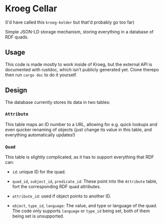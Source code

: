 # Kroeg Cellar

(I'd have called this `kroeg-kelder` but that'd probably go too far)

Simple JSON-LD storage mechanism, storing everything in a database of RDF
 quads.

## Usage

This code is made mostly to work inside of Kroeg, but the external API is
 documented with rustdoc, which isn't publicly generated yet. Clone therepo
 then run `cargo doc` to do it yourself.

## Design

The database currently stores its data in two tables:

### `Attribute`

This table maps an ID number to a URL, allowing for e.g. quick lookups and even
 quicker renaming of objects (just change its value in this table, and
 everything automatically updates!)

### `Quad`
This table is slightly complicated, as it has to support everything that RDF
 can:

- `id`: unique ID for the quad.
- `quad_id`, `subject_id`, `predicate_id`: These point into the `Attribute`
   table, fort the corresponding RDF quad attributes.

- `attribute_id`: used if object points to another ID.

- `object`, `type_id`, `language`: The value, and type or language of the quad.
  The code only supports `language` or `type_id` being set, both of them being
   set is unsupported.
